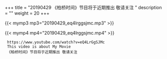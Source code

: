 +++
title = "20190429  《柏桥时间》节目将于近期推出 敬请关注 "
description = ""
weight = 20
+++

{{< mymp3 mp3="20190429_eq4lrggsjmc.mp3" >}}

{{< mymp4 mp4="20190429_eq4lrggsjmc.mp4" >}}

     https://www.youtube.com/watch?v=eQ4LrGgSJMc 
     This video is about My Movie 
     《柏桥时间》节目将于近期推出 敬请关注 
